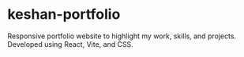 # keshan-portfolio
Responsive portfolio website to highlight my work, skills, and projects. Developed using React, Vite, and CSS.
